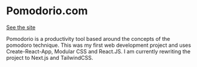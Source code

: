 # Pomodorio.com

[See the site](https://pomodorio.com)

Pomodorio is a productivity tool based around the concepts of the pomodoro technique. This was my first web development project and uses Create-React-App, Modular CSS and React.JS. I am currently rewriting the project to Next.js and TailwindCSS.